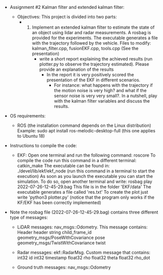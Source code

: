 * Assignment #2 Kalman filter and extended kalman filter:
    - Objectives: This project is divided into two parts:
         + 1)  Implement an extended kalman filter to estimate the state of an object using lidar and radar measurements. A rosbag is provided for the experiments. The executable generates a file with the trajectory followed by the vehicle. Files to modify: kalman_filter.cpp, fusionEKF.cpp, tools.cpp (See the presentation)
                * write a short report explaining the achieved results (run plotter.py to observe the trajectory estimated). Please provide an explanation of the results
                    * In the report it is very positively scored the presentation of the EKF in different scenarios. 
                        - For instance: what happens with the trajectory if the motion noise is very high? and what if the sensor noise is very very small?. In a nutshell, play with the kalman filter variables and discuss the results.

        
* OS requirements:
    + ROS (the installation command depends on the Linux distribution)
    Example: sudo apt install ros-melodic-desktop-full (this one applies to Ubuntu 18)

* Instructions to compile the code:
    
    + EKF:
        Open one terminal and run the following command: roscore
        To compile the code run this command in a different terminal: catkin_make 
	    The executable can be found in: ./devel/lib/ekf/ekf_node (run this command in a terminal to start the execution)
        As soon as you launch the executable you can start the simulation. To do so, open another terminal and write:
            rosbag play 2022-07-26-12-45-29.bag
            This file is in the folder 'EKF/data'
        The executable generates a file called 'res.txt'
        To create the plot just write 'python3 plotter.py' (notice that the program only works if the KF/EKF has been correctly implemented)

* Note the rosbag file (2022-07-26-12-45-29.bag) contains three different type of messages:
    + LiDAR messages: nav_msgs::Odometry. This message contains:
        Header header
        string child_frame_id
        geometry_msgs/PoseWithCovariance pose
        geometry_msgs/TwistWithCovariance twist

    + Radar messages: ekf::RadarMsg. Custom message that contains:
        int32 id
        int32 timestamp
        float32 rho
        float32 theta
        float32 rho_dot

    + Ground truth messages: nav_msgs::Odometry
